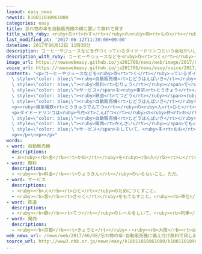 ```yaml
---
layout: easy_news
newsid: k10011010961000
categories: easy
title: 忘れ物の傘を自動販売機の横に置いて無料で貸す
title_with_ruby: <ruby>忘<rt>わす</rt></ruby>れ<ruby>物<rt>もの</rt></ruby>の<ruby>傘<rt>かさ</rt></ruby>を<ruby>自動販売機<rt>じどうはんばいき</rt></ruby>の<ruby>横<rt>よこ</rt></ruby>に<ruby>置<rt>お</rt></ruby>いて<ruby>無料<rt>むりょう</rt></ruby>で<ruby>貸<rt>か</rt></ruby>す
last_modified_at: '2017-06-12T11:30:00+09:00'
datetime: 2017年06月12日 11時30分
description: コーヒーやジュースなどを作つくっているダイドードリンコという会社かいしゃは、自動販売機じどうはんばいきの横よこに傘かさを置おいて、無料むりょうで貸かすサービスを東京とうきょうなどで始はじめました。
description_with_ruby: コーヒーやジュースなどを<ruby>作<rt>つく</rt></ruby>っているダイドードリンコという<ruby>会社<rt>かいしゃ</rt></ruby>は、<ruby>自動販売機<rt>じどうはんばいき</rt></ruby>の<ruby>横<rt>よこ</rt></ruby>に<ruby>傘<rt>かさ</rt></ruby>を<ruby>置<rt>お</rt></ruby>いて、<ruby>無料<rt>むりょう</rt></ruby>で<ruby>貸<rt>か</rt></ruby>すサービスを<ruby>東京<rt>とうきょう</rt></ruby>などで<ruby>始<rt>はじ</rt></ruby>めました。
image_url: https://newswebeasy.github.io/ja201706/news/web/image/2017/06/12/k10011010961000.jpg
voice_url: https://newswebeasy.github.io/ja201706/news/easy/voice/2017/06/12/k10011010961000.mp3
contents: "<p>コーヒーやジュースなどを<ruby>作<rt>つく</rt></ruby>っているダイドードリンコという<ruby>会社<rt>かいしゃ</rt></ruby>は、<span\
  \ style=\"color: blue;\"><ruby>自動販売機<rt>じどうはんばいき</rt></ruby></span>の<ruby>横<rt>よこ</rt></ruby>に<ruby>傘<rt>かさ</rt></ruby>を<ruby>置<rt>お</rt></ruby>いて、<span\
  \ style=\"color: blue;\"><ruby>無料<rt>むりょう</rt></ruby></span>で<ruby>貸<rt>か</rt></ruby>す<span\
  \ style=\"color: blue;\">サービス</span>を<ruby>東京<rt>とうきょう</rt></ruby>などで<ruby>始<rt>はじ</rt></ruby>めました。この<ruby>会社<rt>かいしゃ</rt></ruby>は、<ruby>東急電鉄<rt>とうきゅうでんてつ</rt></ruby>など３つの<span\
  \ style=\"color: blue;\"><ruby>鉄道<rt>てつどう</rt></ruby></span><ruby>会社<rt>がいしゃ</rt></ruby>から、<ruby>誰<rt>だれ</rt></ruby>も<ruby>取<rt>と</rt></ruby>りに<ruby>来<rt>こ</rt></ruby>なかった<ruby>忘<rt>わす</rt></ruby>れ<ruby>物<rt>もの</rt></ruby>の<ruby>傘<rt>かさ</rt></ruby>を<ruby>買<rt>か</rt></ruby>ったりもらったりして、<span\
  \ style=\"color: blue;\"><ruby>自動販売機<rt>じどうはんばいき</rt></ruby></span>の<ruby>横<rt>よこ</rt></ruby>に<ruby>置<rt>お</rt></ruby>きます。</p>\n\
  <p><ruby>東急電鉄<rt>とうきゅうでんてつ</rt></ruby>の<ruby>人<rt>ひと</rt></ruby>は「<ruby>駅<rt>えき</rt></ruby>や<ruby>電車<rt>でんしゃ</rt></ruby>に<ruby>忘<rt>わす</rt></ruby>れた<ruby>傘<rt>かさ</rt></ruby>を<ruby>取<rt>と</rt></ruby>りに<ruby>来<rt>く</rt></ruby>る<ruby>人<rt>ひと</rt></ruby>は２０％ぐらいです。<ruby>残<rt>のこ</rt></ruby>った<ruby>傘<rt>かさ</rt></ruby>は<ruby>捨<rt>す</rt></ruby>てていたので、<ruby>必要<rt>ひつよう</rt></ruby>な<ruby>人<rt>ひと</rt></ruby>に<ruby>使<rt>つか</rt></ruby>ってもらいたいと<ruby>思<rt>おも</rt></ruby>いました」と<ruby>言<rt>い</rt></ruby>っています。</p>\n\
  <p>ダイドードリンコは<ruby>今月<rt>こんげつ</rt></ruby>の<ruby>終<rt>お</rt></ruby>わりまでに<ruby>東京<rt>とうきょう</rt></ruby>とその<ruby>近<rt>ちか</rt></ruby>くの５つの<ruby>県<rt>けん</rt></ruby>と<ruby>愛知県<rt>あいちけん</rt></ruby>の２１０<ruby>台<rt>だい</rt></ruby>の<span\
  \ style=\"color: blue;\"><ruby>自動販売機<rt>じどうはんばいき</rt></ruby></span>に<ruby>傘<rt>かさ</rt></ruby>を<ruby>置<rt>お</rt></ruby>く<ruby>予定<rt>よてい</rt></ruby>です。この<ruby>会社<rt>かいしゃ</rt></ruby>は<span\
  \ style=\"color: blue;\"><ruby>関西<rt>かんさい</rt></ruby></span>でも<ruby>同<rt>おな</rt></ruby>じ<span\
  \ style=\"color: blue;\">サービス</span>をしていて、<ruby>多<rt>おお</rt></ruby>くの<ruby>人<rt>ひと</rt></ruby>が<ruby>利用<rt>りよう</rt></ruby>していると<ruby>言<rt>い</rt></ruby>っています。</p>\n\
  <p></p>\n<p></p>"
words:
- word: 自動販売機
  descriptions:
  - お<ruby><rb>金</rb><rt>かね</rt></ruby>を<ruby><rb>入</rb><rt>い</rt></ruby>れると、<ruby><rb>自動的</rb><rt>じどうてき</rt></ruby>に<ruby><rb>品物</rb><rt>しなもの</rt></ruby>を<ruby><rb>出</rb><rt>だ</rt></ruby>して<ruby><rb>物</rb><rt>もの</rt></ruby>を<ruby><rb>売</rb><rt>う</rt></ruby>る<ruby><rb>装置</rb><rt>そうち</rt></ruby>。
- word: 無料
  descriptions:
  - <ruby><rb>料金</rb><rt>りょうきん</rt></ruby>のいらないこと。ただ。
- word: サービス
  descriptions:
  - <ruby><rb>人</rb><rt>ひと</rt></ruby>のためにつくすこと。
  - <ruby><rb>客</rb><rt>きゃく</rt></ruby>をもてなすこと。<ruby><rb>奉仕</rb><rt>ほうし</rt></ruby>。
- word: 鉄道
  descriptions:
  - <ruby><rb>鉄</rb><rt>てつ</rt></ruby>のレールをしいて、<ruby><rb>列車</rb><rt>れっしゃ</rt></ruby>や<ruby><rb>電車</rb><rt>でんしゃ</rt></ruby>を<ruby><rb>走</rb><rt>はし</rt></ruby>らせる<ruby><rb>交通機関</rb><rt>こうつうきかん</rt></ruby>。<ruby><rb>日本</rb><rt>にっぽん</rt></ruby>では、１８７２<ruby><rb>年</rb><rt>ねん</rt></ruby>（<ruby><rb>明治</rb><rt>めいじ</rt></ruby>５<ruby><rb>年</rb><rt>ねん</rt></ruby>）に<ruby><rb>東京</rb><rt>とうきょう</rt></ruby>の<ruby><rb>新橋</rb><rt>しんばし</rt></ruby>と<ruby><rb>横浜</rb><rt>よこはま</rt></ruby>の<ruby><rb>間</rb><rt>あいだ</rt></ruby>に<ruby><rb>初</rb><rt>はじ</rt></ruby>めて<ruby><rb>開通</rb><rt>かいつう</rt></ruby>した。
- word: 関西
  descriptions:
  - <ruby><rb>京都</rb><rt>きょうと</rt></ruby>・<ruby><rb>大阪</rb><rt>おおさか</rt></ruby>・<ruby><rb>神戸</rb><rt>こうべ</rt></ruby>・<ruby><rb>奈良</rb><rt>なら</rt></ruby>などの<ruby><rb>地方</rb><rt>ちほう</rt></ruby>を<ruby><rb>指</rb><rt>さ</rt></ruby>すことば。
web_news_url: /news/web/2017/06/08/忘れ物の傘-自動販売機に備え付け無料で貸し出し-東京/
source_url: http://www3.nhk.or.jp/news/easy/k10011010961000/k10011010961000.html
...
```

